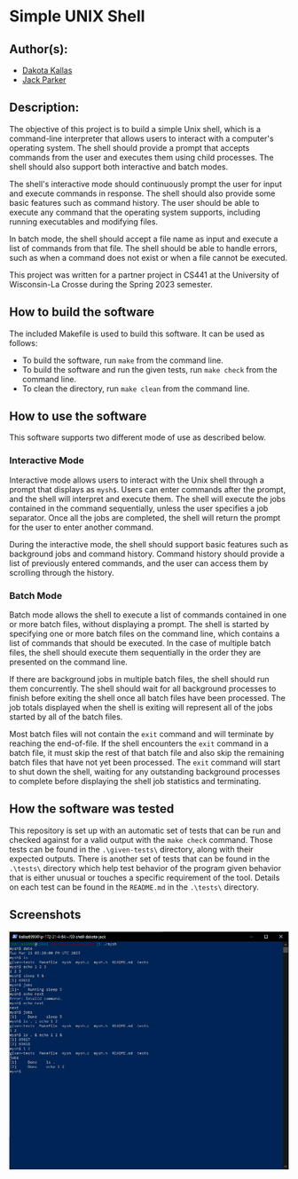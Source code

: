 # Simple UNIX Shell

## Author(s):

- <a href="https://github.com/dakota-kallas">Dakota Kallas</a>
- <a href="https://github.com/jack-parkerr">Jack Parker</a>

## Description:

The objective of this project is to build a simple Unix shell, which is a command-line interpreter that allows users to interact with a computer's operating system. The shell should provide a prompt that accepts commands from the user and executes them using child processes. The shell should also support both interactive and batch modes.

The shell's interactive mode should continuously prompt the user for input and execute commands in response. The shell should also provide some basic features such as command history. The user should be able to execute any command that the operating system supports, including running executables and modifying files.

In batch mode, the shell should accept a file name as input and execute a list of commands from that file. The shell should be able to handle errors, such as when a command does not exist or when a file cannot be executed.

This project was written for a partner project in CS441 at the University of Wisconsin-La Crosse during the Spring 2023 semester.

## How to build the software

The included Makefile is used to build this software. It can be used as follows:

- To build the software, run `make` from the command line.
- To build the software and run the given tests, run `make check` from the command line.
- To clean the directory, run `make clean` from the command line.

## How to use the software

This software supports two different mode of use as described below.

### Interactive Mode

Interactive mode allows users to interact with the Unix shell through a prompt that displays as `mysh$`. Users can enter commands after the prompt, and the shell will interpret and execute them. The shell will execute the jobs contained in the command sequentially, unless the user specifies a job separator. Once all the jobs are completed, the shell will return the prompt for the user to enter another command.

During the interactive mode, the shell should support basic features such as background jobs and command history. Command history should provide a list of previously entered commands, and the user can access them by scrolling through the history.

### Batch Mode

Batch mode allows the shell to execute a list of commands contained in one or more batch files, without displaying a prompt. The shell is started by specifying one or more batch files on the command line, which contains a list of commands that should be executed. In the case of multiple batch files, the shell should execute them sequentially in the order they are presented on the command line.

If there are background jobs in multiple batch files, the shell should run them concurrently. The shell should wait for all background processes to finish before exiting the shell once all batch files have been processed. The job totals displayed when the shell is exiting will represent all of the jobs started by all of the batch files.

Most batch files will not contain the `exit` command and will terminate by reaching the end-of-file. If the shell encounters the `exit` command in a batch file, it must skip the rest of that batch file and also skip the remaining batch files that have not yet been processed. The `exit` command will start to shut down the shell, waiting for any outstanding background processes to complete before displaying the shell job statistics and terminating.

## How the software was tested

This repository is set up with an automatic set of tests that can be run and checked against for a valid output with the `make check` command. Those tests can be found in the `.\given-tests\` directory, along with their expected outputs. There is another set of tests that can be found in the `.\tests\` directory which help test behavior of the program given behavior that is either unusual or touches a specific requirement of the tool. Details on each test can be found in the `README.md` in the `.\tests\` directory.

## Screenshots

<img width="1280" alt="Unix Shell" src="https://github.com/dakota-kallas/Shell/blob/main/images/shell.PNG">
